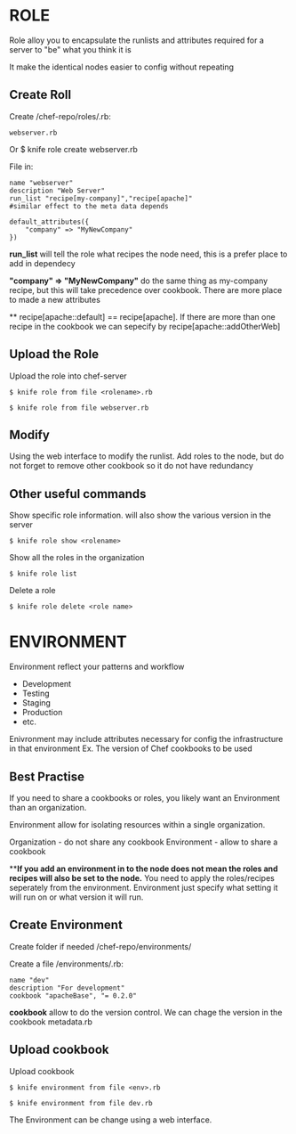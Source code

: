 ROLE
========================
Role alloy you to encapsulate the runlists and attributes required for a server to "be" what you think it is

It make the identical nodes easier to config without repeating

Create Roll
-------------------
Create /chef-repo/roles/<anyname>.rb:

    webserver.rb

Or
    $ knife role create webserver.rb

File in:

    name "webserver"
    description "Web Server"
    run_list "recipe[my-company]","recipe[apache]"
    #similar effect to the meta data depends

    default_attributes({
        "company" => "MyNewCompany"
    })

__run_list__ will tell the role what recipes the node need, this is a prefer place to add in dependecy

__"company" => "MyNewCompany"__ do the same thing as my-company recipe, but this will take precedence over cookbook. There are more place to made a new attributes

** recipe[apache::default] == recipe[apache]. If there are more than one recipe in the cookbook we can sepecify by recipe[apache::addOtherWeb]


Upload the Role
------------------------
Upload the role into chef-server

    $ knife role from file <rolename>.rb

    $ knife role from file webserver.rb

Modify
---------------------------
Using the web interface to modify the runlist.
Add roles to the node, but do not forget to remove other cookbook so it do not have redundancy


Other useful commands
------------------------
Show specific role information. will also show the various version in the server

    $ knife role show <rolename>

Show all the roles in the organization

    $ knife role list

Delete a role

    $ knife role delete <role name>


ENVIRONMENT
========================
Environment reflect your patterns and workflow
- Development
- Testing
- Staging
- Production
- etc.

Enivronment may include attributes necessary for config the infrastructure in that environment
Ex. The version of Chef cookbooks to be used 

Best Practise
----------------------
If you need to share a cookbooks or roles, you likely want an Environment than an organization.

Environment allow for isolating resources within a single organization.

Organization - do not share any cookbook 
Environment - allow to share a cookbook

**__If you add an environment in to the node does not mean the roles and recipes will also be set to the node.__ You need to apply the roles/recipes seperately from the environment. Environment just specify what setting it will run on or what version it will run. 


Create Environment
---------------------------
Create folder if needed /chef-repo/environments/

Create a file /environments/<name>.rb:

    name "dev"
    description "For development"
    cookbook "apacheBase", "= 0.2.0"

__cookbook__ allow to do the version control. We can chage the version in the cookbook metadata.rb


Upload cookbook
---------------------------
Upload cookbook

    $ knife environment from file <env>.rb

    $ knife environment from file dev.rb

The Environment can be change using a web interface.